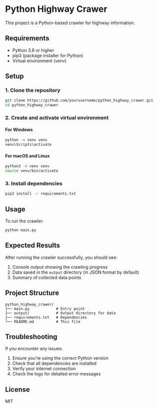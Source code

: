 # Python Highway Crawer

This project is a Python-based crawler for highway information.

## Requirements

- Python 3.8 or higher
- pip3 (package installer for Python)
- Virtual environment (venv)

## Setup

### 1. Clone the repository

```bash
git clone https://github.com/yourusername/python_highway_crawer.git
cd python_highway_crawer
```

### 2. Create and activate virtual environment

#### For Windows

```bash
python -m venv venv
venv\Scripts\activate
```

#### For macOS and Linux

```bash
python3 -m venv venv
source venv/bin/activate
```

### 3. Install dependencies

```bash
pip3 install -r requirements.txt
```

## Usage

To run the crawler:

```bash
python main.py
```

## Expected Results

After running the crawler successfully, you should see:

1. Console output showing the crawling progress
2. Data saved in the `output` directory (in JSON format by default)
3. Summary of collected data points

## Project Structure

```tree
python_highway_crawer/
├── main.py            # Entry point
├── output/            # Output directory for data
├── requirements.txt   # Dependencies
└── README.md          # This file
```

## Troubleshooting

If you encounter any issues:

1. Ensure you're using the correct Python version
2. Check that all dependencies are installed
3. Verify your internet connection
4. Check the logs for detailed error messages

## License

MIT
